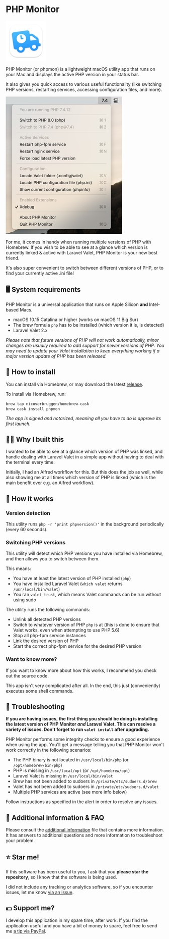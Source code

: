 # PHP Monitor

<img src="./phpmon/Assets.xcassets/AppIcon.appiconset/icon_128x128@2x.png" alt="phpmon icon" width="128px" />

PHP Monitor (or phpmon) is a lightweight macOS utility app that runs on your Mac and displays the active PHP version in your status bar.

It also gives you quick access to various useful functionality (like switching PHP versions, restarting services, accessing configuration files, and more).

<img src="./docs/screenshot.png" width="370px" alt="phpmon screenshot"/>

For me, it comes in handy when running multiple versions of PHP with Homebrew. If you wish to be able to see at a glance which version is currently linked & active with Laravel Valet, PHP Monitor is your new best friend. 

It's also super convenient to switch between different versions of PHP, or to find your currently active .ini file!

## 🖥 System requirements

PHP Monitor is a universal application that runs on Apple Silicon **and** Intel-based Macs.

* macOS 10.15 Catalina or higher (works on macOS 11 Big Sur)
* The brew formula `php` has to be installed (which version it is, is detected)
* Laravel Valet 2.x

_Please note that future versions of PHP will not work automatically, minor changes are usually required to add support for newer versions of PHP. You may need to update your Valet installation to keep everything working if a major version update of PHP has been released._

## 🚀 How to install

You can install via Homebrew, or may download the latest [release][1].

To install via Homebrew, run:

	brew tap nicoverbruggen/homebrew-cask
	brew cask install phpmon

_The app is signed and notarized, meaning all you have to do is approve its first launch._

## 👨‍💻 Why I built this

I wanted to be able to see at a glance which version of PHP was linked, and handle dealing with Laravel Valet in a simple app without having to deal with the terminal every time. 

Initially, I had an Alfred workflow for this. But this does the job as well, while also showing me at all times which version of PHP is linked (which is the main benefit over e.g. an Alfred workflow).

## 🚜 How it works

### Version detection

This utility runs `php -r 'print phpversion()'` in the background periodically (every 60 seconds).

### Switching PHP versions

This utility will detect which PHP versions you have installed via Homebrew, and then allows you to switch between them.

This means:

- You have at least the latest version of PHP installed (`php`)
- You have installed Laravel Valet (`which valet` returns `/usr/local/bin/valet`)
- You ran `valet trust`, which means Valet commands can be run without using sudo

The utility runs the following commands:

- Unlink all detected PHP versions
- Switch to whatever version of PHP `php` is at (this is done to ensure that Valet works, even when attempting to use PHP 5.6)
- Stop all php-fpm service instances
- Link the desired version of PHP
- Start the correct php-fpm service for the desired PHP version

### Want to know more?

If you want to know more about how this works, I recommend you check out the source code. 

This app isn't very complicated after all. In the end, this just (conveniently) executes some shell commands.

## 🤬 Troubleshooting

**If you are having issues, the first thing you should be doing is installing the latest version of PHP Monitor _and_ Laravel Valet. This can resolve a variety of issues. Don't forget to run `valet install` after upgrading.**

PHP Monitor performs some integrity checks to ensure a good experience when using the app. You'll get a message telling you that PHP Monitor won't work correctly in the following scenarios:

- The PHP binary is not located in `/usr/local/bin/php` (or `/opt/homebrew/bin/php`)
- PHP is missing in `/usr/local/opt` (or `/opt/homebrew/opt`)
- Laravel Valet is missing in `/usr/local/bin/valet`
- Brew has not been added to sudoers in `/private/etc/sudoers.d/brew`
- Valet has not been added to sudoers in `/private/etc/sudoers.d/valet`
- Multiple PHP services are active (see more info below)

Follow instructions as specified in the alert in order to resolve any issues.

## 📝 Additional information & FAQ

Please consult the [additional information][2] file that contains more information. It has answers to additional questions and more information to troubleshoot your problem.

## ⭐️ Star me!

If this software has been useful to you, I ask that you **please star the repository**, so I know that the software is being used.

I did not include any tracking or analytics software, so if you encounter issues, let me know [via an issue](https://github.com/nicoverbruggen/phpmon/issues/new).

## 💵 Support me?

I develop this application in my spare time, after work. If you find the application useful and you have a bit of money to spare, feel free to send me [a tip via PayPal][3]. 

[1]:	https://github.com/nicoverbruggen/phpmon/releases
[2]:	docs/ADDITIONAL.md
[3]:	https://paypal.me/nicoverbruggen
